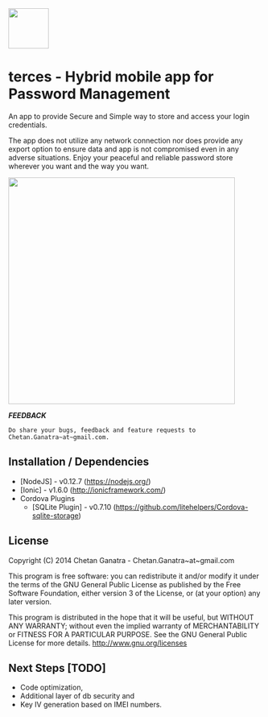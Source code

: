 <img src="https://github.com/chetanganatra/terces/blob/master/www/img/icon.png" width=80>

terces - Hybrid mobile app for Password Management
====

An app to provide Secure and Simple way to store and access your login credentials. 

The app does not utilize any network connection nor does provide any export option to ensure data and app is not compromised even in any adverse situations. Enjoy your peaceful and reliable password store wherever you want and the way you want. 

<img src="https://github.com/chetanganatra/terces/blob/master/www/img/Usage.png" width=450>

***FEEDBACK***

	Do share your bugs, feedback and feature requests to Chetan.Ganatra~at~gmail.com.

**Installation / Dependencies**
--
* [NodeJS] - v0.12.7 (https://nodejs.org/)
* [Ionic] - v1.6.0 (http://ionicframework.com/)
* Cordova Plugins 
	- [SQLite Plugin] - v0.7.10 (https://github.com/litehelpers/Cordova-sqlite-storage)

**License**
--
Copyright (C) 2014 Chetan Ganatra - Chetan.Ganatra~at~gmail.com

This program is free software: you can redistribute it and/or modify
it under the terms of the GNU General Public License as published by
the Free Software Foundation, either version 3 of the License, or
(at your option) any later version.

This program is distributed in the hope that it will be useful,
but WITHOUT ANY WARRANTY; without even the implied warranty of
MERCHANTABILITY or FITNESS FOR A PARTICULAR PURPOSE.  See the
GNU General Public License for more details. <http://www.gnu.org/licenses>


**Next Steps [TODO]**
--
* Code optimization, 
* Additional layer of db security and 
* Key IV generation based on IMEI numbers.


